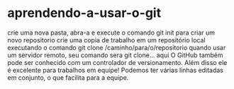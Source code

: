 ﻿# aprendendo-a-usar-o-git
crie uma nova pasta, abra-a e execute o comando git init para criar um novo repositorio
crie uma copia de trabalho em um repositório local executando o comando git clone /caminho/para/o/repositorio
quando usar um servidor remoto, seu comando sera git clone...
aqui 
O GitHub também pode ser conhecido com um controlador de versionamento. Além disso ele é excelente para trabalhos em equipe!
Podemos ter várias linhas editadas em conjunto, o que facilita para a equipe.
